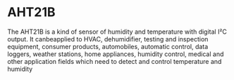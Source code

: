 # AHT21B

The AHT21B is a kind of sensor of humidity and temperature with digital I²C output. It canbeapplied to HVAC, dehumidifier, testing and inspection equipment, consumer products, automobiles, automatic control, data loggers, 	weather stations, home appliances, humidity control, medical and other application fields which need to detect and control temperature and humidity